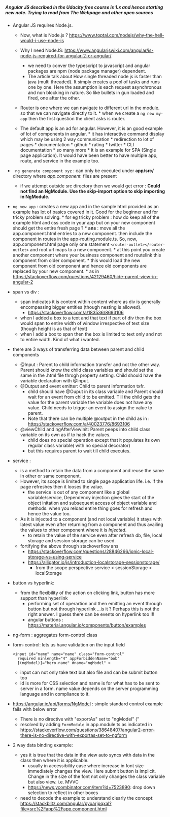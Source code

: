 ##### Angular JS described in the Udacity free course is 1.x and hence starting new note. Trying to read from The Webpage and other open sources


* Angular JS requires Node.js. 
     * Now, what is Node.js ? https://www.toptal.com/nodejs/why-the-hell-would-i-use-node-js
     * Why I need NodeJS: https://www.angularjswiki.com/angular/is-node-js-required-for-angular-2-or-angular/
          * we need to conver the typescript to javascript and angular packages are npm (node package manager) dependent.
          * The article talk about How single threaded node js is faster than java (multi threaded). It simply creates a pool of tasks and runs one by one. Here the assumption is each request asynchronous and non blocking in nature. So like bullets in gun loaded and fired, one after the other.
     * Router is one where we can navigate to different url in the module. so that we can navigate directly to it.
            * when we create a ```ng new my-app``` then the first question the client asks is router.   
            
     * The default app is an ad for angular. However, it is an good example of lot of components in angular.
            * it has interactive command display which may be using 2 way communication
            * redirection to lot of pages
                    * documentation
                    * github * rating
                    * twitter
                    * CLI documentation
                    * so many more
            * it is an example for SPA (Single page application). It would have been better to have multiple app, route, and service in the example too.

* ``` ng generate component xyz``` : can only be executed under **app/src/** directory where *app.component.* files are present
    * if we attempt outside src directory then we would get error : **Could not find an NgModule. Use the skip-import option to skip importing in NgModule.**


* ```ng new app``` : creates a new app and in the sample html provided as an example has lot of basics covered in it. Good for the beginner and for tricky problem solving. 
        * for eg tricky problem : how do keep all of the example html and css code in your app but on your new component should get the entire fresh page ?
            * **ans** : move all the app.component.html entries to a new component. then include the component in routes in the app-routing.module.ts. So, now, app.component.html page only one statement ```<router-outlet></router-outlet>``` and root url maps to a new component. 
            * at this point you create another component where your business component and routelink this component from older component.
            * this would load the new component from old component and hence old components are replaced by your new component.
            * as in https://stackoverflow.com/questions/42129460/hide-parent-view-in-angular-2
* span vs div :
    * span indicates it is content within content where as div is generally encompassing bigger entities (though nesting is allowed).
        * https://stackoverflow.com/a/183536/8693106
    * when I added a box to a text and that text if part of div then the box would span to entire width of window irrespective of text size (though height is as that of text)
    * when I add a box to span then the box is limited to text only and not to entire width. Kind of what i wanted. 

* there are 3 ways of transferring data between parent and child components
    * @Input : Parent to child information transfer and not the other way. Parent should know the child class variables and should set the same in the .html file throgh <app-child> property setting. Child should have the variable declaration with @Input.
    * @Output and event emitter: Child to parent information txfr.
        * child should have @Ouput in its class variable and Parent should wait for an event from child to be emitted. Till the child gets the value for the parent variable the variable does not have any value. Child needs to trigger an event to assign the value to parent.
        * Note that there can be multiple @output in the child as in : https://stackoverflow.com/a/40023776/8693106
    * @viewChild and ngAfterViewInit: Parent peeps into child class variable on its own as if to hack the values.
        * child does no special operation except that it populates its own regular class variable( with no special decorator)
        * but this requires parent to wait till child executes.

* service : 
    * is a method to retain the data from a component and reuse the same in other or same component.
    * However, its scope is limited to single page application life. i.e. if the page refreshes then it looses the value.
        * the service is out of any component like a global variable/service, Dependency injection gives the start of the object initation and subsequent access of object variable and methods. when you reload entire thing goes for refresh and hence the value too.
    * As it is injected to a component (and not local variable) it stays with latest value even after returning from a component and thus availing the values to other component where it is *Injected*.
        * to retain the value of the service even after refresh db, file, local storage and session storage can be used.
    * fortifying the above through stackoverflow ans
        * https://stackoverflow.com/questions/28846266/ionic-local-storage-vs-using-service
        * https://alligator.io/js/introduction-localstorage-sessionstorage/
            * from the scope perspective service < sessionStorage < localStorage

* button vs hyperlink:
    * from the flexibility of the action on clicking link, button has more support than hyperlink
        * performing set of operartion and then emitting an event through button but not through hyperlink ...is it ? Perhaps this is not the right answer. I guess there can be events on hyperlink too !!!
        * angular buttons : https://material.angular.io/components/button/examples
        
* ng-form : aggregates form-control class
* form-control: lets us have validation on the input field
    ```
    <input id="name" name="name" class="form-control"
      required minlength="4" appForbiddenName="bob"
      [(ngModel)]="hero.name" #name="ngModel" >
    ```
    * input can not only take text but also file and can be submit button too
    * id is more for CSS selection and name is for what has to be sent to server in a form. name value depends on the server programming language and in compliance to it.


* https://angular.io/api/forms/NgModel : simple standard control example fails with below error
    * There is no directive with "exportAs" set to "ngModel" ("
    * resolved by adding ```FormModule``` in app.module.ts as indicated in https://stackoverflow.com/questions/38648407/angular2-error-there-is-no-directive-with-exportas-set-to-ngform

* 2 way data binding example:
    * yes it is true that the data in the view auto syncs with data in the class then where it is applicable.
        * usually in accessibility case where increase in font size immediately changes the view. Here submit button is implicit. Change in the size of the font not only changes the class variable but also view. i.e. MVVC
        * https://news.ycombinator.com/item?id=7523890: drop down selection to reflect in other boxes
    * need to decode the example to understand clearly the concept: https://stackblitz.com/angular/pyoarjpqxal?file=src%2Fapp%2Fapp.component.html
